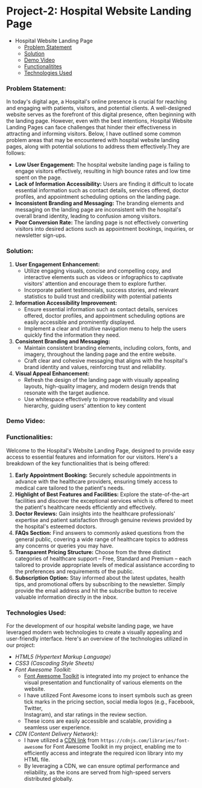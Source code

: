 # Project-2: Hospital Website Landing Page

- Hospital Website Landing Page
    - [Problem Statement](#problem-statement)
    - [Solution](#solution)
    - [Demo Video](#demo-video)
    - [Functionalitites](#functionalities)
    - [Technologies Used](#technologies-used)

### Problem Statement:

In today's digital age, a Hospital's online presence is crucial for reaching and engaging with patients, visitors, and potential clients. A well-designed website serves as the forefront of this digital presence, often beginning with the landing page. However, even with the best intentions, Hospital Website Landing Pages can face challenges that hinder their effectiveness in attracting and informing visitors. Below, I have outlined some common problem areas that may be encountered with hospital website landing pages, along with potential solutions to address them effectively.They are follows: 

* <strong>Low User Engagement:</strong> The hospital website landing page is failing to engage visitors effectively, resulting in high bounce rates and low time spent on the page.
* <strong>Lack of Information Accessibility:</strong> Users are finding it difficult to locate essential information such as contact details, services offered, doctor profiles, and appointment scheduling options on the landing page.
* <strong>Inconsistent Branding and Messaging:</strong> The branding elements and messaging on the landing page are inconsistent with the hospital's overall brand identity, leading to confusion among visitors.
* <strong>Poor Conversion Rate:</strong> The landing page is not effectively converting visitors into desired actions such as appointment bookings, inquiries, or newsletter sign-ups.

### Solution:

<ol>
    <li>
        <strong>User Engagement Enhancement:</strong>
        <ul>
            <li>Utilize engaging visuals, concise and compelling copy, and interactive elements such as videos or infographics to captivate visitors' attention and encourage them to explore further.</li>
            <li>Incorporate patient testimonials, success stories, and relevant statistics to build trust and credibility with potential patients</li>
        </ul>
    </li>
    <li>
        <strong>Information Accessibility Improvement:</strong>
        <ul>
            <li>Ensure essential information such as contact details, services offered, doctor profiles, and appointment scheduling options are easily accessible and prominently displayed.</li>
            <li>Implement a clear and intuitive navigation menu to help the users quickly find the information they need.</li>
        </ul>
    </li>
    <li>
        <strong>Consistent Branding and Messaging:</strong>
        <ul>
            <li>Maintain consistent branding elements, including colors, fonts, and imagery, throughout the landing page and the entire website.</li>
            <li>Craft clear and cohesive messaging that aligns with the hospital's brand identity and values, reinforcing trust and reliability.</li>
        </ul>
    </li>
    <li>
        <strong>Visual Appeal Enhancement:</strong>
        <ul>
            <li>Refresh the design of the landing page with visually appealing layouts, high-quality imagery, and modern design trends that resonate with the target audience.</li>
            <li>Use whitespace effectively to improve readability and visual hierarchy, guiding users' attention to key content </li>
        </ul>
    </li>
</ol>

### Demo Video:


### Functionalities:

Welcome to the Hospital's Website Landing Page, designed to provide easy access to essential features and information for our visitors. Here's a breakdown of the key functionalities that is being offered:

<ol>
    <li>
        <strong>Early Appointment Booking:</strong>
         Securely schedule appointments in advance with the healthcare providers, ensuring timely access to medical care tailored to the patient's needs.
    </li>
    <li>
        <strong>Highlight of Best Features and Facilities:</strong>
         Explore the state-of-the-art facilities and discover the exceptional services which is offered to meet the patient's healthcare needs efficiently and effectively.
    </li>
    <li>
        <strong>Doctor Reviews:</strong>
        Gain insights into the healthcare professionals' expertise and patient satisfaction through genuine reviews provided by the hospital's esteemed doctors.
    </li>
    <li>
        <strong>FAQs Section:</strong>
        Find answers to commonly asked questions from the general public, covering a wide range of healthcare topics to address any concerns or queries you may have.
    </li>
    <li>
        <strong>Transparent Pricing Structure:</strong>
         Choose from the three distinct categories of healthcare support – Free, Standard and Premium – each tailored to provide appropriate levels of medical assistance according to the preferences and requirements of the public.
    </li>
    <li>
        <strong>Subscription Option:</strong>
         Stay informed about the latest updates, health tips, and promotional offers by subscribing to the newsletter. Simply provide the email address and hit the subscribe button to receive valuable information directly in the inbox.
    </li>
</ol>

### Technologies Used:

For the development of our hospital website landing page, we have leveraged modern web technologies to create a visually appealing and user-friendly interface. Here's an overview of the technologies utilized in our project:

* *HTML5 (Hypertext Markup Language)*
* *CSS3 (Cascading Style Sheets)*
* *Font Awesome Toolkit:*
    - [Font Awesome Toolkit](https://fontawesome.com/) is integrated into my project to enhance the visual presentation and functionality of various elements on         the website.
    - I have utilized Font Awesome icons to insert symbols such as green tick marks in the pricing section, social media logos (e.g., Facebook, Twitter,         
      Instagram), and star ratings in the review section.
    - These icons are easily accessible and scalable, providing a seamless user experience.
* *CDN (Content Delivery Network):*
    - I have utilized a [CDN link](https://cdnjs.cloudflare.com/ajax/libs/font-awesome/6.5.1/css/all.min.css) from `https://cdnjs.com/libraries/font-awesome` for 
      Font Awesome Toolkit in my project, enabling me to efficiently access and integrate the required icon library into my HTML file.
    - By leveraging a CDN, we can ensure optimal performance and reliability, as the icons are served from high-speed servers distributed globally.








